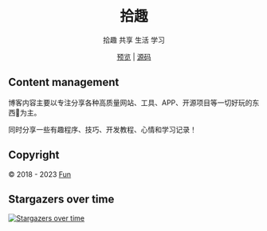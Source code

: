 <h1 align="center">拾趣</h1>

<div align="center">
拾趣 共享 生活 学习



[预览](https://shiqustudio.github.io/) | [源码](https://github.com/shiqustudio/hugo-blog)
</div>

## Content management

博客内容主要以专注分享各种高质量网站、工具、APP、开源项目等一切好玩的东西🚀为主。

同时分享一些有趣程序、技巧、开发教程、心情和学习记录！

## Copyright

:copyright: 2018 - 2023 [Fun](https://github.com/shiqustudio)

## Stargazers over time

[![Stargazers over time](https://starchart.cc/Lruihao/lruihao.github.io.svg)](https://starchart.cc/Lruihao/lruihao.github.io)
